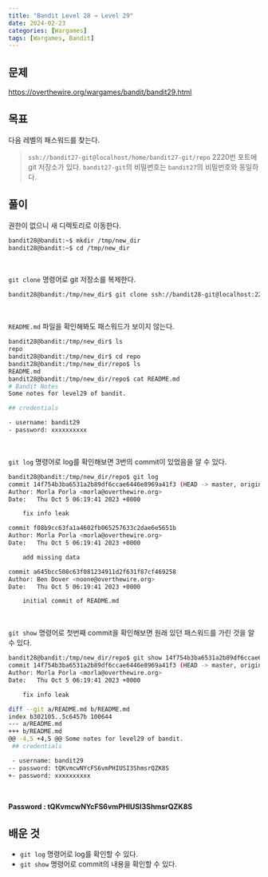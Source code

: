 ```yaml
---
title: "Bandit Level 28 → Level 29"
date: 2024-02-23
categories: [Wargames]
tags: [Wargames, Bandit]
---
```


## 문제
<https://overthewire.org/wargames/bandit/bandit29.html>

## 목표
다음 레벨의 패스워드를 찾는다.
> `ssh://bandit27-git@localhost/home/bandit27-git/repo` 2220번 포트에 git 저장소가 있다. `bandit27-git`의 비밀번호는 `bandit27`의 비밀번호와 동일하다.

## 풀이

권한이 없으니 새 디렉토리로 이동한다.

```sh
bandit28@bandit:~$ mkdir /tmp/new_dir
bandit28@bandit:~$ cd /tmp/new_dir
```  

&nbsp;  

`git clone` 명령어로 git 저장소를 복제한다.

```sh
bandit28@bandit:/tmp/new_dir$ git clone ssh://bandit28-git@localhost:2220/home/bandit28-git/repo
```  

&nbsp;  

`README.md` 파일을 확인해봐도 패스워드가 보이지 않는다.

```sh
bandit28@bandit:/tmp/new_dir$ ls
repo
bandit28@bandit:/tmp/new_dir$ cd repo
bandit28@bandit:/tmp/new_dir/repo$ ls
README.md
bandit28@bandit:/tmp/new_dir/repo$ cat README.md
# Bandit Notes
Some notes for level29 of bandit.

## credentials

- username: bandit29
- password: xxxxxxxxxx
```  

&nbsp;  

`git log` 명령어로 log를 확인해보면 3번의 commit이 있었음을 알 수 있다. 

```sh
bandit28@bandit:/tmp/new_dir/repo$ git log
commit 14f754b3ba6531a2b89df6ccae6446e8969a41f3 (HEAD -> master, origin/master, origin/HEAD)
Author: Morla Porla <morla@overthewire.org>
Date:   Thu Oct 5 06:19:41 2023 +0000

    fix info leak

commit f08b9cc63fa1a4602fb065257633c2dae6e5651b
Author: Morla Porla <morla@overthewire.org>
Date:   Thu Oct 5 06:19:41 2023 +0000

    add missing data

commit a645bcc508c63f081234911d2f631f87cf469258
Author: Ben Dover <noone@overthewire.org>
Date:   Thu Oct 5 06:19:41 2023 +0000

    initial commit of README.md
```  

&nbsp;  

`git show` 명령어로 첫번째 commit을 확인해보면 원래 있던 패스워드를 가린 것을 알 수 있다.

```sh
bandit28@bandit:/tmp/new_dir/repo$ git show 14f754b3ba6531a2b89df6ccae6446e8969a41f3
commit 14f754b3ba6531a2b89df6ccae6446e8969a41f3 (HEAD -> master, origin/master, origin/HEAD)
Author: Morla Porla <morla@overthewire.org>
Date:   Thu Oct 5 06:19:41 2023 +0000

    fix info leak

diff --git a/README.md b/README.md
index b302105..5c6457b 100644
--- a/README.md
+++ b/README.md
@@ -4,5 +4,5 @@ Some notes for level29 of bandit.
 ## credentials

 - username: bandit29
-- password: tQKvmcwNYcFS6vmPHIUSI3ShmsrQZK8S
+- password: xxxxxxxxxx
```  

&nbsp;  

**Password : tQKvmcwNYcFS6vmPHIUSI3ShmsrQZK8S**

## 배운 것
- `git log` 명령어로 log를 확인할 수 있다.
- `git show` 명령어로 commit의 내용을 확인할 수 있다.